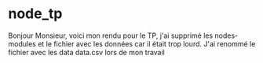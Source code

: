 # node_tp

Bonjour Monsieur, voici mon rendu pour le TP, j'ai supprimé les nodes-modules et le fichier avec les données car il était trop lourd. J'ai renommé le fichier avec les data data.csv lors de mon travail

